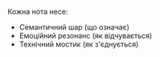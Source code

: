Кожна нота несе:
- Семантичний шар (що означає)
- Емоційний резонанс (як відчувається)  
- Технічний мостик (як з'єднується)